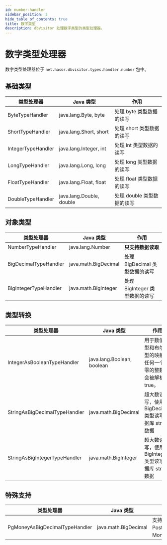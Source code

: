 ```yaml
---
id: number-handler
sidebar_position: 3
hide_table_of_contents: true
title: 数字类型
description: dbVisitor 处理数字类型的类型处理器。
---
```


# 数字类型处理器

数字类型处理器位于 `net.hasor.dbvisitor.types.handler.number` 包中。

## 基础类型

| 类型处理器              | Java 类型                  | 作用                |
|--------------------|--------------------------|-------------------|
| ByteTypeHandler    | java.lang.Byte, byte     | 处理 byte 类型数据的读写   |
| ShortTypeHandler   | java.lang.Short, short   | 处理 short 类型数据的读写  |
| IntegerTypeHandler | java.lang.Integer, int   | 处理 int 类型数据的读写    |
| LongTypeHandler    | java.lang.Long, long     | 处理 long 类型数据的读写   |
| FloatTypeHandler   | java.lang.Float, float   | 处理 float 类型数据的读写  |
| DoubleTypeHandler  | java.lang.Double, double | 处理 double 类型数据的读写 |

## 对象类型

| 类型处理器                 | Java 类型              | 作用                    |
|-----------------------|----------------------|-----------------------|
| NumberTypeHandler     | java.lang.Number     | **只支持数据读取**           |
| BigDecimalTypeHandler | java.math.BigDecimal | 处理 BigDecimal 类型数据的读写 |
| BigIntegerTypeHandler | java.math.BigInteger | 处理 BigInteger 类型数据的读写 |

## 类型转换

| 类型处理器                         | Java 类型                    | 作用                                    |
|-------------------------------|----------------------------|---------------------------------------|
| IntegerAsBooleanTypeHandler   | java.lang.Boolean, boolean | 用于数值类型和布尔类型的映射，任何一个非零的整数都会被解析为 true。  |
| StringAsBigDecimalTypeHandler | java.math.BigDecimal       | 超大数读写，使用 BigDecimal 类型读写数据库 string 数据 |
| StringAsBigIntegerTypeHandler | java.math.BigInteger       | 超大数读写，使用 BigInteger 类型读写数据库 string 数据 |

## 特殊支持

| 类型处理器                          | Java 类型              | 作用                     |
|--------------------------------|----------------------|------------------------|
| PgMoneyAsBigDecimalTypeHandler | java.math.BigDecimal | 支持 PostgreSQL，Money 类型 |
